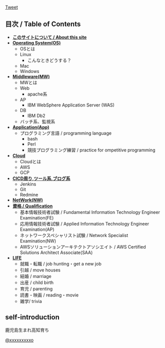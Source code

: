 <a href="https://twitter.com/share?ref_src=twsrc%5Etfw" class="twitter-share-button" data-show-count="false">Tweet</a><script async src="https://platform.twitter.com/widgets.js" charset="utf-8"></script>

## 目次 / Table of Contents

* [**このサイトについて / About this site**](https://yusuoo.github.io/RTFSE/このサイトについて/)
* [**Operating System(OS)**](https://yusuoo.github.io/RTFSE/OperatingSystem(OS)/)
  * OSとは
  * Linux
    * こんなときどうする？
  * Mac
  * Windows
* [**Middleware(MW)**](https://yusuoo.github.io/RTFSE/Middleware(MW)/)
  * MWとは
  * Web
    * apache系
  * AP
    * IBM WebSphere Application Server (WAS)
  * DB
    * IBM Db2
  * バッチ系、監視系  
* [**Application(App)**](https://yusuoo.github.io/RTFSE/Application(App)/)
  * プログラミング言語 / programming language
    * bash
    * Perl
    * 競技プログラミング練習 / practice for ompetitive programming
* [**Cloud**](https://yusuoo.github.io/RTFSE/Cloud/)
  * Cloudとは
  * AWS
  * GCP
* [**CICD周り,ツール系,ブログ系**](https://yusuoo.github.io/RTFSE/CICD周り,ツール系,ブログ系/)
  * Jenkins
  * Git
  * Redmine
* [**NetWork(NW)**](https://yusuoo.github.io/RTFSE/NetWork/)
* [**資格 / Qualification**](https://yusuoo.github.io/RTFSE/資格（Qualification）/)
  * 基本情報技術者試験 / Fundamental Information Technology Engineer Examination(FE)
  * 応用情報技術者試験 / Applied Information Technology Engineer Examination(AP)
  * ネットワークスペシャリスト試験 / Network Specialist Examination(NW)
  * AWSソリューションアーキテクトアソシエイト / AWS Certified Solutions Architect Associate(SAA)
* [**LIFE**](https://yusuoo.github.io/RTFSE/LIFE/)
  * 就職・転職 / job hunting・get a new job
  * 引越 / move houses
  * 結婚 / marriage
  * 出産 / child birth
  * 育児 / parenting
  * 読書・映画 / reading・movie
  * 雑学/ trivia

## self‐introduction


鹿児島生まれ高知育ち

<a href="https://twitter.com/xxxxxxxxx" target="_blank">@xxxxxxxxxo</a>
